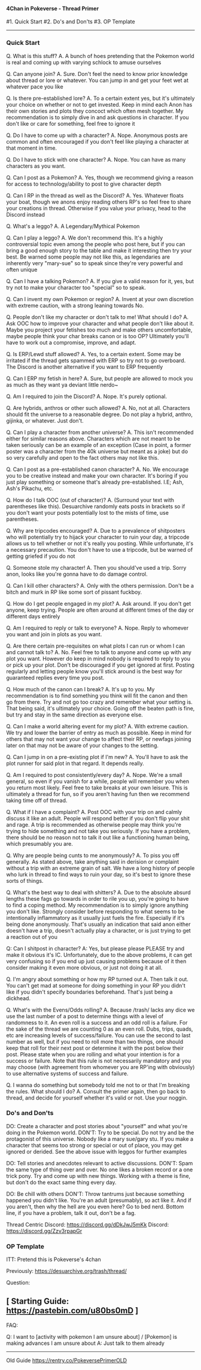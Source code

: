 #### 4Chan in Pokeverse - Thread Primer ####
 
#1. Quick Start
#2. Do's and Don'ts
#3. OP Template
 
 ----------
 
### Quick Start ###
Q. What is this stuff?
A. A bunch of hoes pretending that the Pokemon world is real and coming up with varying schlock to amuse ourselves
 
Q. Can anyone join?
A. Sure. Don't feel the need to know prior knowledge about thread or lore or whatever. You can jump in and get your feet wet at whatever pace you like

Q. Is there pre-established lore?
A. To a certain extent yes, but it's ultimately your choice on whether or not to get invested. Keep in mind each Anon has their own stories and plots they concoct which often mesh together. My recommendation is to simply dive in and ask questions in character. If you don't like or care for something, feel free to ignore it
 
Q. Do I have to come up with a character?
A. Nope. Anonymous posts are common and often encouraged if you don't feel like playing a character at that moment in time.
 
Q. Do I have to stick with one character?
A. Nope. You can have as many characters as you want. 
 
Q. Can I post as a Pokemon?
A. Yes, though we recommend giving a reason for access to technology/ability to post to give character depth

Q. Can I RP in the thread as well as the Discord?
A. Yes. Whatever floats your boat, though we anons enjoy reading others RP's so feel free to share your creations in thread. Otherwise if you value your privacy, head to the Discord instead

Q. What's a leggo?
A. A Legendary/Mythical Pokemon

Q. Can I play a leggo?
A. We don't recommend this. It's a highly controversial topic even among the people who post here, but if you can bring a good enough story to the table and make it interesting then try your best. Be warned some people may not like this, as legendaries are inherently very "mary-sue" so to speak since they're very powerful and often unique

Q. Can I have a talking Pokemon?
A. If you give a valid reason for it, yes, but try not to make your character too "special" so to speak. 

Q. Can I invent my own Pokemon or region?
A. Invent at your own discretion with extreme caution, with a strong leaning towards No.

Q. People don't like my character or don't talk to me! What should I do?
A. Ask OOC how to improve your character and what people don't like about it. Maybe you project your fetishes too much and make others uncomfortable, maybe people think your char breaks canon or is too OP? Ultimately you'll have to work out a compromise, improve, and adapt.
 
Q. Is ERP/Lewd stuff allowed?
A. Yes, to a certain extent. Some may be irritated if the thread gets spammed with ERP so try not to go overboard. The Discord is another alternative if you want to ERP frequently

Q. Can I ERP my fetish in here?
A. Sure, but people are allowed to mock you as much as they want ya deviant little nerdo~

Q. Am I required to join the Discord?
A. Nope. It's purely optional.
 
Q. Are hybrids, anthros or other such allowed?
A.  No, not at all. Characters should fit the universe to a reasonable degree. Do not play a hybrid, anthro, gijinka, or whatever. Just don't.

Q. Can I play a character from another universe?
A. This isn't recommended either for similar reasons above. Characters which are not meant to be taken seriously can be an example of an exception (Case in point, a former poster was a character from the 40k universe but meant as a joke) but do so very carefully and open to the fact others may not like this. 

Q. Can I post as a pre-established canon character?
A. No. We encourage you to be creative instead and make your own character. It's boring if you just play something or someone that's already pre-established. I.E; Ash, Ash's Pikachu, etc. 
 
Q. How do I talk OOC (out of character)?
A. (Surround your text with parentheses like this). Desuarchive randomly eats posts in brackets so if you don't want your posts potentially lost to the mists of time, use parentheses. 

Q. Why are tripcodes encouraged?
A. Due to a prevalence of shitposters who will potentially try to hijack your character to ruin your day, a tripcode allows us to tell whether or not it's really you posting. While unfortunate, it's a necessary precaution. You don't have to use a tripcode, but be warned of getting griefed if you do not

Q. Someone stole my character!
A. Then you should've used a trip. Sorry anon, looks like you're gonna have to do damage control.

Q. Can I kill other characters?
A. Only with the others permission. Don't be a bitch and murk in RP like some sort of pissant fuckboy.

Q. How do I get people engaged in my plot?
A. Ask around. If you don't get anyone, keep trying. People are often around at different times of the day or different days entirely

Q. Am I required to reply or talk to everyone?
A. Nope. Reply to whomever you want and join in plots as you want. 

Q. Are there certain pre-requisites on what plots I can run or whom I can and cannot talk to?
A. No. Feel free to talk to anyone and come up with any plot you want. However do keep in mind nobody is required to reply to you or pick up your plot. Don't be discouraged if you get ignored at first. Posting regularly and letting people know you'll stick around is the best way for guaranteed replies every time you post.

Q. How much of the canon can I break?
A. It's up to you. My recommendation is to find something you think will fit the canon and then go from there. Try and not go too crazy and remember what your setting is. That being said, it's ultimately your choice. Going off the beaten path is fine, but try and stay in the same direction as everyone else.

Q. Can I make a world altering event for my plot?
A. With extreme caution. We try and lower the barrier of entry as much as possible. Keep in mind for others that may not want your change to affect their RP, or newfags joining later on that may not be aware of your changes to the setting. 

Q. Can I jump in on a pre-existing plot if I'm new?
A. You'll have to ask the plot runner for said plot in that regard. It depends really.

Q. Am I required to post consistently/every day?
A. Nope. We're a small general, so even if you vanish for a while, people will remember you when you return most likely. Feel free to take breaks at your own leisure. This is ultimately a thread for fun, so if you aren't having fun then we recommend taking time off of thread.

Q. What if I have a complaint?
A. Post OOC with your trip on and calmly discuss it like an adult. People will respond better if you don't flip your shit and rage. A trip is recommended as otherwise people may think you're trying to hide something and not take you seriously. If you have a problem, there should be no reason not to talk it out like a functioning human being, which presumably you are.

Q. Why are people being cunts to me anonymously?
A. To piss you off generally. As stated above, take anything said in derision or complaint without a trip with an extreme grain of salt. We have a long history of people who lurk in thread to find ways to ruin your day, so it's best to ignore these sorts of things. 

Q. What's the best way to deal with shitters?
A. Due to the absolute absurd lengths these fags go towards in order to rile you up, you're going to have to find a coping method. My recommendation is to simply ignore anything you don't like. Strongly consider before responding to what seems to be intentionally inflammatory as it usually just fuels the fire. Especially if it's being done anonymously. That's usually an indication that said anon either doesn't have a trip, doesn't actually play a character, or is just trying to get a reaction out of you

Q: Can I shitpost in character?
A: Yes, but please please PLEASE try and make it obvious it's IC. Unfortunately, due to the above problems, it can get very confusing so if you end up just causing problems because of it then consider making it even more obvious, or just not doing it at all. 

Q. I'm angry about something or how my RP turned out
A. Then talk it out. You can't get mad at someone for doing something in your RP you didn't like if you didn't specify boundaries beforehand. That's just being a dickhead.
 
Q. What's with the Evens/Odds rolling?
A. Because /trash/ lacks any dice we use the last number of a post to determine things with a level of randomness to it. An even roll is a success and an odd roll is a failure. For the sake of the thread we are counting 0 as an even roll. Dubs, trips, quads, etc are increasing levels of success/failure. You can use the second to last number as well, but if you need to roll more than two things, one should keep that roll for their next post or determine it with the post below their post. Please state when you are rolling and what your intention is for a success or failure.
Note that this rule is not necessarily mandatory and you may choose (with agreement from whomever you are RP'ing with obviously) to use alternative systems of success and failure.

Q. I wanna do something but somebody told me not to or that I'm breaking the rules. What should I do?
A. Consult the primer again, then go back to thread, and decide for yourself whether it's valid or not. Use your noggin.
 
### Do's and Don'ts ###
DO: Create a character and post stories about "yourself" and what you're doing in the Pokemon world.
DON'T: Try to be special. Do not try and be the protagonist of this universe. Nobody like a mary sue/gary stu. If you make a character that seems too strong or special or out of place, you may get ignored or derided. See the above issue with leggos for further examples
 
DO: Tell stories and anecdotes relevant to active discussions.
DON'T: Spam the same type of thing over and over. No one likes a broken record or a one trick pony. Try and come up with new things. Working with a theme is fine, but don't do the exact same thing every day. 
 
DO: Be chill with others
DON'T: Throw tantrums just because something happened you didn't like. You're an adult (presumably), so act like it. And if you aren't, then why the hell are you even here? Go to bed nerd. Bottom line, if you have a problem, talk it out, don't be a fag. 

Thread Centric Discord: https://discord.gg/dDkJwJ5mKk
Discord: https://discord.gg/Zzv3rpapGr
 
### OP Template ###
 
ITT: Pretend this is Pokeverse's 4chan
<thread edition>
 
Previously: https://desuarchive.org/trash/thread/<previous thread number>
 
Question: <question of the thread>
 

[ Starting Guide: https://pastebin.com/u80bs0mD ]
-----
FAQ:
 
Q: I want to [activity with pokemon I am unsure about] / [Pokemon] is making advances I am unsure about
A: Just talk to them already


-----
Old Guide https://rentry.co/PokeversePrimerOLD
